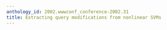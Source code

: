 ```yaml
---
anthology_id: 2002.wwwconf_conference-2002.31
title: Extracting query modifications from nonlinear SVMs
---
```

